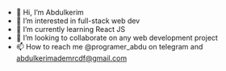 - 👋 Hi, I’m Abdulkerim
- 👀 I’m interested in full-stack web dev
- 🌱 I’m currently learning React JS
- 💞️ I’m looking to collaborate on any web development project
- 📫 How to reach me @programer_abdu on telegram and abdulkerimademrcdf@gmail.com 

<!---
AbdulkerimA/AbdulkerimA is a ✨ special ✨ repository because its `README.md` (this file) appears on your GitHub profile.
You can click the Preview link to take a look at your changes.
--->
